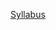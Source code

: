 [Syllabus](https://github.com/jordi-fontan/Meta-FrontEnd-Specialization/blob/381a294aedac1c18f379f58deaac3103f1a7af24/c3-HTML-CSS-InDepth/readme.md)
